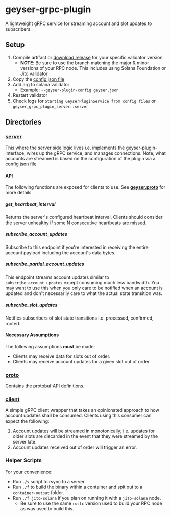 # geyser-grpc-plugin

A lightweight gRPC service for streaming account and slot updates to subscribers.

## Setup
1. Compile artifact or [download release](https://github.com/jito-foundation/geyser-grpc-plugin/releases) for your specific validator version
   - **NOTE**: Be sure to use the branch matching the major & minor versions of your RPC node. This includes using Solana Foundation or Jito validator
2. Copy the [config json file](./server/example-config.json)
3. Add arg to solana validator
    - Example: `--geyser-plugin-config geyser.json`
4. Restart validator
5. Check logs for `Starting GeyserPluginService from config files` or `geyser_grpc_plugin_server::server`

## Directories

### [server](./server)

This where the server side logic lives i.e. implements the geyser-plugin-interface, wires up the gRPC service, and manages connections.
Note, what accounts are streamed is based on the configuration of the plugin via a [config json file](./server/example-config.json).

#### API

The following functions are exposed for clients to use. See **[geyser.proto](./proto/proto/geyser.proto)** for more details.

##### get_heartbeat_interval

Returns the server's configured heartbeat interval. Clients should consider the server unhealthy if some N consecutive heartbeats are missed.

##### subscribe_account_updates

Subscribe to this endpoint if you're interested in receiving the entire account payload including the account's data bytes.

##### subscribe_partial_account_updates

This endpoint streams account updates similar to `subscribe_account_updates` except consuming much less bandwidth. You may want to
use this when you only care to be notified when an account is updated and don't necessarily care to what the actual state transition was.

##### subscribe_slot_updates

Notifies subscribers of slot state transitions i.e. processed, confirmed, rooted.

#### Necessary Assumptions

The following assumptions __must__ be made:

* Clients may receive data for slots out of order.
* Clients may receive account updates for a given slot out of order.

### [proto](./proto)

Contains the protobuf API definitions.

### [client](./client)

A simple gRPC client wrapper that takes an opinionated approach to how account updates shall be consumed.
Clients using this consumer can expect the following:

1. Account updates will be streamed in monotonically; i.e. updates for older slots are discarded in the event that they were streamed by the server late.
2. Account updates received out of order will trigger an error.

### Helper Scripts

For your convenience:

* Run `./s` script to rsync to a server.
* Run `./f` to build the binary within a container and spit out to a `container-output` folder.
* Run `./f jito-solana` if you plan on running it with a `jito-solana` node.
  - Be sure to use the same `rustc` version used to build your RPC node as was used to build this.
